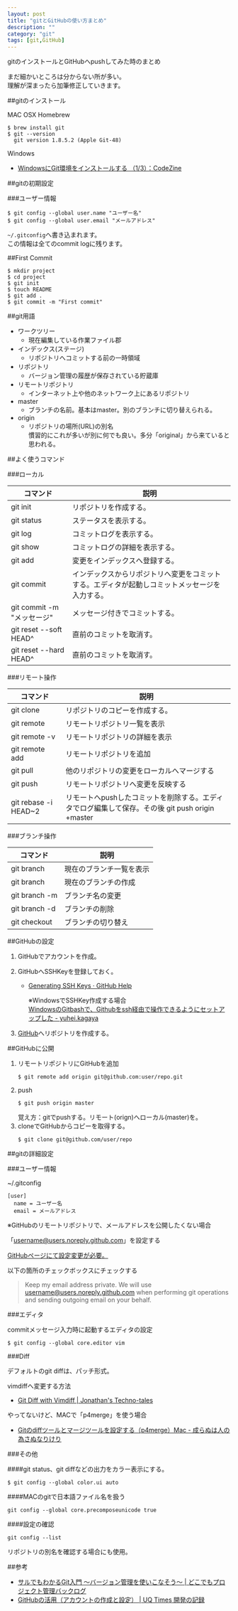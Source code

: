 ```yaml
---
layout: post
title: "gitとGitHubの使い方まとめ"
description: ""
category: "git"
tags: [git,GitHub]
---
```


gitのインストールとGitHubへpushしてみた時のまとめ  

まだ細かいところは分からない所が多い。  
理解が深まったら加筆修正していきます。

##gitのインストール

MAC OSX Homebrew
```
$ brew install git
$ git --version
  git version 1.8.5.2 (Apple Git-48)
```

Windows

* [WindowsにGit環境をインストールする （1/3）：CodeZine](http://codezine.jp/article/detail/7077)

##gitの初期設定

###ユーザー情報

```
$ git config --global user.name "ユーザー名"
$ git config --global user.email "メールアドレス"
```

`~/.gitconfig`へ書き込まれます。  
この情報は全てのcommit logに残ります。

##First Commit

```
$ mkdir project
$ cd project
$ git init
$ touch README
$ git add .
$ git commit -m "First commit"
```

##git用語

* ワークツリー
	+ 現在編集している作業ファイル郡
* インデックス(ステージ)
	+ リポジトリへコミットする前の一時領域
* リポジトリ
	+ バージョン管理の履歴が保存されている貯蔵庫
* リモートリポジトリ
	+ インターネット上や他のネットワーク上にあるリポジトリ
* master
	+ ブランチの名前。基本はmaster。別のブランチに切り替えられる。
* origin
	+ リポジトリの場所(URL)の別名  
		慣習的にこれが多いが別に何でも良い。多分「original」から来ていると思われる。

##よく使うコマンド

###ローカル

|コマンド                   |説明                                            |
|---------------------------|------------------------------------------------|
|git init                   |リポジトリを作成する。                          |
|git status                 |ステータスを表示する。                          |
|git log                    |コミットログを表示する。                        |
|git show                   |コミットログの詳細を表示する。                  |
|git add <file>             |変更をインデックスへ登録する。                  |
|git commit                 |インデックスからリポジトリへ変更をコミットする。エディタが起動しコミットメッセージを入力する。|
|git commit -m "メッセージ" |メッセージ付きでコミットする。                  |
|git reset --soft HEAD^     |直前のコミットを取消す。                        |
|git reset --hard HEAD^     |直前のコミットを取消す。                        |

###リモート操作

|コマンド                   |説明                                      |
|---------------------------|------------------------------------------|
|git clone <URL> <directory>|リポジトリのコピーを作成する。            |
|git remote                 |リモートリポジトリ一覧を表示              |
|git remote -v              |リモートリポジトリの詳細を表示            |
|git remote add <name> <url>|リモートリポジトリを追加                  |
|git pull                   |他のリポジトリの変更をローカルへマージする|
|git push                   |リモートリポジトリへ変更を反映する        |
|git rebase -i HEAD~2       |リモートへpushしたコミットを削除する。エディタでログ編集して保存。その後 git push origin +master    |

###ブランチ操作

|コマンド                             |説明                            |
|-------------------------------------|--------------------------------|
|git branch                           |現在のブランチ一覧を表示        |
|git branch <branch>                  |現在のブランチの作成            |
|git branch -m <oldbranch> <newbranch>|ブランチ名の変更                |
|git branch -d <branch>               |ブランチの削除                  |
|git checkout <branch>                |ブランチの切り替え              |

##GitHubの設定

1. GitHubでアカウントを作成。
2. GitHubへSSHKeyを登録しておく。
	* [Generating SSH Keys · GitHub Help](https://help.github.com/articles/generating-ssh-keys)

		※WindowsでSSHKey作成する場合  
		[WindowsのGitbashで、Githubをssh経由で操作できるようにセットアップした - yuhei.kagaya](http://yuheikagaya.hatenablog.jp/entry/2012/12/11/224216)

3. [GitHub](https://github.com/)へリポジトリを作成する。

##GitHubに公開

1. リモートリポジトリにGitHubを追加
	```
	$ git remote add origin git@github.com:user/repo.git
	```
2. push
	```
	$ git push origin master
	```
	覚え方：gitでpushする。リモート(orign)へローカル(master)を。
3. cloneでGitHubからコピーを取得する。
	```
	$ git clone git@github.com/user/repo
	```

##gitの詳細設定

###ユーザー情報

~/.gitconfig
```
[user]
  name = ユーザー名
  email = メールアドレス
```

※GitHubのリモートリポジトリで、メールアドレスを公開したくない場合

「username@users.noreply.github.com」を設定する

[GitHubページにて設定変更が必要。](https://github.com/settings/emails)

以下の箇所のチェックボックスにチェックする

>Keep my email address private.
>We will use username@users.noreply.github.com when performing git operations and sending outgoing email on your behalf.

###エディタ

commitメッセージ入力時に起動するエディタの設定
```
$ git config --global core.editor vim
```

###Diff

デフォルトのgit diffは、パッチ形式。

vimdiffへ変更する方法

* [Git Diff with Vimdiff | Jonathan's Techno-tales](http://technotales.wordpress.com/2009/05/17/git-diff-with-vimdiff/)

やってないけど、MACで「p4merge」を使う場合

* [Gitのdiffツールとマージツールを設定する（p4merge）Mac - 成らぬは人の為さぬなりけり](http://straitwalk.hatenablog.com/entry/20111209/1323451300)

###その他

####git status、git diffなどの出力をカラー表示にする。

```
$ git config --global color.ui auto
```

####MACのgitで日本語ファイル名を扱う

```
git config --global core.precomposeunicode true
```

####設定の確認

```
git config --list
```

リポジトリの別名を確認する場合にも使用。

##参考

* [サルでもわかるGit入門 〜バージョン管理を使いこなそう〜 | どこでもプロジェクト管理バックログ](http://www.backlog.jp/git-guide/)
* [GitHubの活用（アカウントの作成と設定） | UQ Times 開発の記録](http://uqtimes.blogspot.jp/2012/05/github.html)
